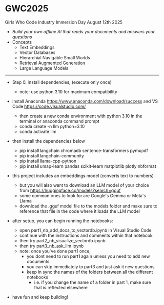 # GWC2025
Girls Who Code Industry Immersion Day August 12th 2025<br>


- *Build your own offline AI that reads your documents and answers your questions*
- Concepts
  - Text Embeddings
  - Vector Databases
  - Hierarchial Navigable Small Worlds
  - Retrieval Augmented Generation
  - Large Language Models
 
<hr>


- Step 0. install dependencies, (execute only once)
  - note: use python 3.10 for maximum compatibility

- install Anaconda https://www.anaconda.com/download/success and VS Code https://code.visualstudio.com/
  - then create a new conda environment with python 3.10 in the terminal or anaconda command prompt
  - conda create -n llm python=3.10
  - conda activate llm

- then install the dependencies below
  - pip install langchain chromadb sentence-transformers pymupdf
  - pip install langchain-community
  - pip install llama-cpp-python
  - pip install umap-learn pandas scikit-learn matplotlib plotly nbformat

- this project includes an embeddings model (converts text to numbers)
  - but you will also want to download an LLM model of your choice from https://huggingface.co/models?search=gguf
  - some common ones to look for are Google's Gemma or Meta's Llama
  - download the .gguf model file to the models folder and make sure to reference that file in the code where it loads the LLM model
 
- after setup, you can begin running the notebooks:
  - open part1_nb_add_docs_to_vectordb.ipynb in Visual Studio Code
  - continue with the instructions and comments within that notebook
  - then try part2_nb_visualize_vectordb.ipynb
  - then try part3_nb_ask_llm.ipynb
  - note: once you've done part1 once, 
    - you dont need to run part1 again unless you need to add new documents
    - you can skip immediately to part3 and just ask it new questions
    - keep in sync the names of the folders between all the different notebooks
      - i.e. if you change the name of a folder in part 1, make sure that is reflected elsewhere

- have fun and keep building!
